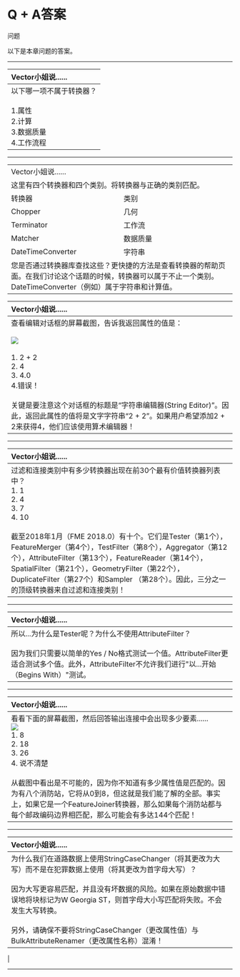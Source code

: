 # Q + A答案

 问题

以下是本章问题的答案。

---

| Vector小姐说...... |
|:--- |
| 以下哪一项不属于转换器？<br><br>1.属性<br>  2.计算<br>  3.数据质量<br>  4.工作流程<br>    |

---

<table>
<tr>
<td colspan="2">
<font style="vertical-align: inherit;">
Vector小姐说......
</font></td>
</tr>
<tr>
<td colspan="2"><font style="vertical-align: inherit;">
这里有四个转换器和四个类别。</font><font style="vertical-align: inherit;">将转换器与正确的类别匹配。
</font>
 </td>
</tr>
<tr><td width="50%"><font style="vertical-align: inherit;">转换器</font></td><td><font style="vertical-align: inherit;">类别</font></td></tr>
<tr><td><font style="vertical-align: inherit;">Chopper</font></td><td><font style="vertical-align: inherit;">几何</font></font></td></tr>
<tr><td><font style="vertical-align: inherit;">Terminator</font></td><td><font style="vertical-align: inherit;">工作流</font></td></tr>
<tr><td><font style="vertical-align: inherit;">Matcher</font></td><td><font style="vertical-align: inherit;">数据质量</font></td></tr>
<tr><td><font style="vertical-align: inherit;">DateTimeConverter</font></td><td><font style="vertical-align: inherit;">字符串</font></td></tr>
<tr>
<td colspan="2"><font style="vertical-align: inherit;">
您是否通过转换器库查找这些？更快捷的方法是查看转换器的帮助页面。在我们讨论这个话题的时候，转换器可以属于不止一个类别。DateTimeConverter（例如）属于字符串和计算值。</font>
 </td>
</tr>
</table>

| Vector小姐说...... |
| :--- |
| 查看编辑对话框的屏幕截图，告诉我返回属性的值是：<br><br><img src="../../DesktopBasic4Transformers/Images/Img4.021.AttributeManagerMissVectorQuestion.png"><br><br>1. 2 + 2<br>2. 4<br>3. 4.0<br>4.错误！<br><br>关键是要注意这个对话框的标题是“字符串编辑器\(String Editor\)”。因此，返回此属性的值将是文字字符串“2 + 2”。如果用户希望添加2 + 2来获得4，他们应该使用算术编辑器！ |

---

| Vector小姐说......  |
| :--- |
| 过滤和连接类别中有多少转换器出现在前30个最有价值转换器列表中？<br> 1. 1<br>  2. 4<br>  3. 7<br> 4. 10<br><br>截至2018年1月（FME 2018.0）有十个。它们是Tester（第1个），FeatureMerger（第4个），TestFilter（第8个），Aggregator（第12个），AttributeFilter（第13个），FeatureReader（第14个），SpatialFilter（第21个），GeometryFilter（第22个），DuplicateFilter（第27个）和Sampler （第28个）。因此，三分之一的顶级转换器来自过滤和连接类别！<br>   |

---

| Vector小姐说......   |
| :--- |
| 所以...为什么是Tester呢？为什么不使用AttributeFilter？<br><br>  因为我们只需要以简单的Yes / No格式测试一个值。AttributeFilter更适合测试多个值。此外，AttributeFilter不允许我们进行"以...开始（Begins With）"测试。   |

---

| Vector小姐说...... |
| :--- |
| 看看下面的屏幕截图，然后回答输出连接中会出现多少要素......  <br> [![](../../.gitbook/assets/img4.061.featuremergerquestion.png)](https://github.com/safesoftware/FMETraining/blob/Desktop-Basic-2018/DesktopBasic4Transformers/Images/Img4.061.FeatureMergerQuestion.png)  <br>1. 8  <br>2. 18  <br>3. 26  <br>4. 说不清楚<br><br>从截图中看出是不可能的，因为你不知道有多少属性值是匹配的。因为有八个消防站，它将从0到8，但这就是我们能了解的全部。事实上，如果它是一个FeatureJoiner转换器，那么如果每个消防站都与每个邮政编码边界相匹配，那么可能会有多达144个匹配！   |

---

| Vector小姐说...... |
| :--- |
| 为什么我们在道路数据上使用StringCaseChanger（将其更改为大写）而不是在犯罪数据上使用（将其更改为首字母大写）？<br><br>因为大写更容易匹配，并且没有坏数据的风险。如果在原始数据中错误地将块标记为W Georgia ST，则首字母大小写匹配将失败。不会发生大写转换。<br><br>另外，请确保不要将StringCaseChanger（更改属性值）与BulkAttributeRenamer（更改属性名称）混淆！<br>
|

---
